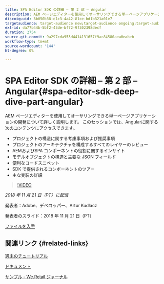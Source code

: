 ```yaml
---
title: SPA Editor SDK の詳細 – 第 2 部 – Angular
description: AEM ページエディターを使用してオーサリングできる単一ページアプリケーションの開発について詳しく説明します。
discoiquuid: 3b050b88-e1c3-4a42-81ce-bd1b321a01e7
targetaudience: target-audience new;target-audience ongoing;target-audience upgrader
exl-id: da77b44b-5bf2-43de-bf72-9f302398decf
duration: 2754
source-git-commit: 9a297cda953d4414131657f9ac84580aea0eabeb
workflow-type: tm+mt
source-wordcount: '144'
ht-degree: 0%

---
```


# SPA Editor SDK の詳細 – 第 2 部 – Angular{#spa-editor-sdk-deep-dive-part-angular}

AEM ページエディターを使用してオーサリングできる単一ページアプリケーションの開発について詳しく説明します。 このセッションでは、Angularに関する次のコンテンツにアクセスできます。

* プロジェクトの構造に関する考慮事項および推奨事項
* プロジェクトのアーキテクチャを構成するすべてのレイヤーのレビュー
* AEMおよびSPA コンポーネントの役割に関するインサイト
* モデルオブジェクトの構造と主要な JSON フィールド
* 便利なコードスニペット
* SDK で提供されるコンポーネントのツアー
* 主な実装の詳細

>[!VIDEO](https://video.tv.adobe.com/v/25503/?quality-9)

*2018 年 11 月 21 日（PT）に配信*

発表者：Adobe、デベロッパー、Artur Kudlacz

発表者のスライド：2018 年 11 月 21 日（PT）

[ファイルを入手](assets/aem-gems-aem-spaeditorangular-112118.pdf)

## 関連リンク {#related-links}

[ 週末のチュートリアル ](https://experienceleague.adobe.com/docs/experience-manager-learn/getting-started-wknd-tutorial-develop/overview.html)

[ドキュメント](https://helpx.adobe.com/experience-manager/6-4/sites/developing/using/spa-overview.html)

[ サンプル - We.Retail ジャーナル ](https://github.com/adobe/aem-sample-we-retail-journal)

<!--
[Get back to the Overview](https://helpx.adobe.com/experience-manager/kt/eseminars/gems/aem-index.html)
-->
